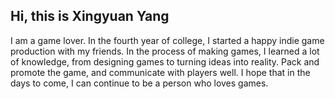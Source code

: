 ## Hi, this is Xingyuan Yang

I am a game lover. In the fourth year of college, I started a happy indie game production with my friends. In the process of making games, I learned a lot of knowledge, from designing games to turning ideas into reality. Pack and promote the game, and communicate with players well. I hope that in the days to come, I can continue to be a person who loves games. 
